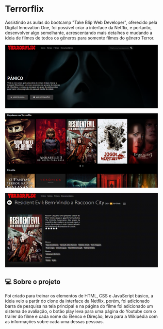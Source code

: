 # 								Terrorflix
Assistindo as aulas do bootcamp "Take Blip Web Developer", oferecido pela Digital Innovation One, foi possível criar a interface da Netflix, e portanto, desenvolver algo semelhante, acrescentando mais detalhes e mudando a ideia de filmes de todos os gêneros para somente filmes do gênero Terror.

![tela-principal](https://raw.githubusercontent.com/gabrieldemattos/terrorflix/main/screenshots/tela-principal.png)

![catalagos](https://raw.githubusercontent.com/gabrieldemattos/terrorflix/main/screenshots/catalagos.png)

![demo](https://raw.githubusercontent.com/gabrieldemattos/terrorflix/main/screenshots/demo.gif)



## :computer: Sobre o projeto

Foi criado para treinar os elementos de HTML, CSS e JavaScript básico, a ideia veio a partir do clone da interface da Netflix, porém, foi adicionado barra de pesquisa na tela principal e na página do filme foi adicionado um sistema de avaliação, o botão play leva para uma página do Youtube com o trailer do filme e cada nome do Elenco e Direção, leva para a Wikipédia com as informações sobre cada uma dessas pessoas.
